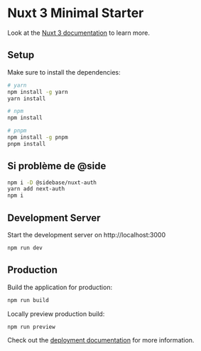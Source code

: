 # Nuxt 3 Minimal Starter

Look at the [Nuxt 3 documentation](https://nuxt.com/docs/getting-started/introduction) to learn more.

## Setup

Make sure to install the dependencies:

```bash
# yarn
npm install -g yarn
yarn install

# npm
npm install

# pnpm
npm install -g pnpm
pnpm install
```

## Si problème de @side

```bash
npm i -D @sidebase/nuxt-auth
yarn add next-auth
npm i
```

## Development Server

Start the development server on http://localhost:3000

```bash
npm run dev
```

## Production

Build the application for production:

```bash
npm run build
```

Locally preview production build:

```bash
npm run preview
```

Check out the [deployment documentation](https://nuxt.com/docs/getting-started/deployment) for more information.
